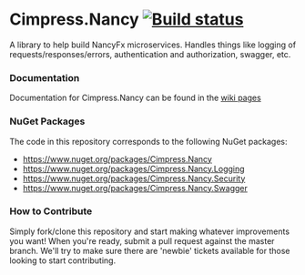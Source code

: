 # Cimpress.Nancy  [![Build status](https://ci.appveyor.com/project/jnallard/cimpress-nancy/branch/master)](https://ci.appveyor.com/project/jnallard/cimpress-nancy)

A library to help build NancyFx microservices. Handles things like logging of requests/responses/errors, authentication and authorization, swagger, etc.


### Documentation

Documentation for Cimpress.Nancy can be found in the [wiki pages](https://github.com/Cimpress-MCP/Cimpress.Nancy/wiki)


### NuGet Packages

The code in this repository corresponds to the following NuGet packages:
 - https://www.nuget.org/packages/Cimpress.Nancy
 - https://www.nuget.org/packages/Cimpress.Nancy.Logging
 - https://www.nuget.org/packages/Cimpress.Nancy.Security
 - https://www.nuget.org/packages/Cimpress.Nancy.Swagger
 
### How to Contribute

Simply fork/clone this repository and start making whatever improvements you want! When you're ready, submit a pull request against the master branch. We'll try to make sure there are 'newbie' tickets available for those looking to start contributing.
